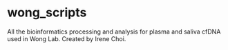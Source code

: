 # wong_scripts
All the bioinformatics processing and analysis for plasma and saliva cfDNA used in Wong Lab. Created by Irene Choi.
